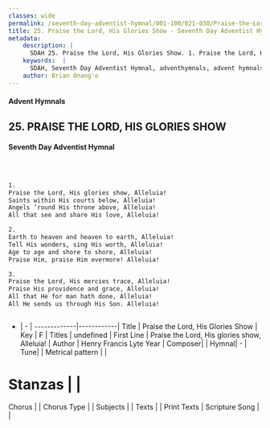 ```yaml
---
classes: wide
permalink: /seventh-day-adventist-hymnal/001-100/021-030/Praise-the-Lord,-His-Glories-Show/
title: 25. Praise the Lord, His Glories Show - Seventh Day Adventist Hymnal
metadata:
    description: |
      SDAH 25. Praise the Lord, His Glories Show. 1. Praise the Lord, His glories show, Alleluia! Saints within His courts below, Alleluia! Angels ’round His throne above, Alleluia! All that see and share His love, Alleluia!
    keywords:  |
      SDAH, Seventh Day Adventist Hymnal, adventhymnals, advent hymnals, Praise the Lord, His Glories Show, Praise the Lord, His glories show, Alleluia! 
    author: Brian Onang'o
---
```


#### Advent Hymnals
## 25. PRAISE THE LORD, HIS GLORIES SHOW
#### Seventh Day Adventist Hymnal

```txt



1.
Praise the Lord, His glories show, Alleluia!
Saints within His courts below, Alleluia!
Angels ’round His throne above, Alleluia!
All that see and share His love, Alleluia!

2.
Earth to heaven and heaven to earth, Alleluia!
Tell His wonders, sing His worth, Alleluia!
Age to age and shore to shore, Alleluia!
Praise Him, praise Him evermore! Alleluia!

3.
Praise the Lord, His mercies trace, Alleluia!
Praise His providence and grace, Alleluia!
All that He for man hath done, Alleluia!
All He sends us through His Son. Alleluia!



```

- |   -  |
-------------|------------|
Title | Praise the Lord, His Glories Show |
Key | F |
Titles | undefined |
First Line | Praise the Lord, His glories show, Alleluia! |
Author | Henry Francis Lyte
Year | 
Composer|  |
Hymnal|  - |
Tune|  |
Metrical pattern | |
# Stanzas |  |
Chorus |  |
Chorus Type |  |
Subjects |  |
Texts |  |
Print Texts | 
Scripture Song |  |
  
